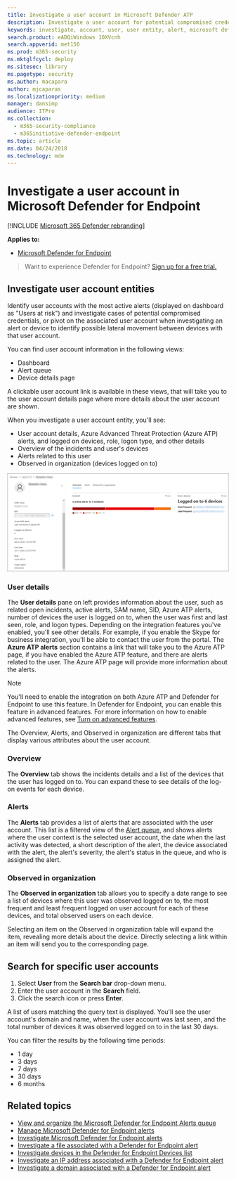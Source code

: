 ```yaml
---
title: Investigate a user account in Microsoft Defender ATP
description: Investigate a user account for potential compromised credentials or pivot on the associated user account during an investigation.
keywords: investigate, account, user, user entity, alert, microsoft defender atp
search.product: eADQiWindows 10XVcnh
search.appverid: met150
ms.prod: m365-security
ms.mktglfcycl: deploy
ms.sitesec: library
ms.pagetype: security
ms.author: macapara
author: mjcaparas
ms.localizationpriority: medium
manager: dansimp
audience: ITPro
ms.collection: 
  - m365-security-compliance
  - m365initiative-defender-endpoint
ms.topic: article
ms.date: 04/24/2018
ms.technology: mde
---
```

# Investigate a user account in Microsoft Defender for Endpoint

[!INCLUDE [Microsoft 365 Defender rebranding](../../includes/microsoft-defender.md)]


**Applies to:**

- [Microsoft Defender for Endpoint](https://go.microsoft.com/fwlink/p/?linkid=2146631)

>Want to experience Defender for Endpoint? [Sign up for a free trial.](https://www.microsoft.com/microsoft-365/windows/microsoft-defender-atp?ocid=docs-wdatp-investigatgeuser-abovefoldlink)

## Investigate user account entities

Identify user accounts with the most active alerts (displayed on dashboard as "Users at risk") and investigate cases of potential compromised credentials, or pivot on the associated user account when investigating an alert or device to identify possible lateral movement between devices with that user account.

You can find user account information in the following views:

- Dashboard
- Alert queue
- Device details page

A clickable user account link is available in these views, that will take you to the user account details page where more details about the user account are shown.

When you investigate a user account entity, you'll see:

- User account details, Azure Advanced Threat Protection (Azure ATP) alerts, and logged on devices, role, logon type, and other details
- Overview of the incidents and user's devices
- Alerts related to this user
- Observed in organization (devices logged on to)

![Image of the user account entity details page](images/atp-user-details-view.png)

### User details

The **User details** pane on left provides information about the user, such as related open incidents, active alerts, SAM name, SID, Azure ATP alerts, number of devices the user is logged on to, when the user was first and last seen, role, and logon types. Depending on the integration features you've enabled, you'll see other details. For example, if you enable the Skype for business integration, you'll be able to contact the user from the portal. The **Azure ATP alerts** section contains a link that will take you to the Azure ATP page, if you have enabled the Azure ATP feature, and there are alerts related to the user. The Azure ATP page will provide more information about the alerts.

>[!NOTE]
>You'll need to enable the integration on both Azure ATP and Defender for Endpoint to use this feature. In Defender for Endpoint, you can enable this feature in advanced features. For more information on how to enable advanced features, see [Turn on advanced features](advanced-features.md).

The Overview, Alerts, and Observed in organization are different tabs that display various attributes about the user account.

### Overview

The **Overview** tab shows the incidents details and a list of the devices that the user has logged on to. You can expand these to see details of the log-on events for each device.

### Alerts

The **Alerts** tab provides a list of alerts that are associated with the user account. This list is a filtered view of the [Alert queue](alerts-queue.md), and shows alerts where the user context is the selected user account, the date when the last activity was detected, a short description of the alert, the device associated with the alert, the alert's severity, the alert's status in the queue, and who is assigned the alert.

### Observed in organization

The **Observed in organization** tab allows you to specify a date range to see a list of devices where this user was observed logged on to, the most frequent and least frequent logged on user account for each of these devices, and total observed users on each device.

Selecting an item on the Observed in organization table will expand the item, revealing more details about the device. Directly selecting a link within an item will send you to the corresponding page.

## Search for specific user accounts

1. Select **User** from the **Search bar** drop-down menu.
2. Enter the user account in the **Search** field.
3. Click the search icon or press **Enter**.

A list of users matching the query text is displayed. You'll see the user account's domain and name, when the user account was last seen, and the total number of devices it was observed logged on to in the last 30 days.

You can filter the results by the following time periods:

- 1 day
- 3 days
- 7 days
- 30 days
- 6 months

## Related topics

- [View and organize the Microsoft Defender for Endpoint Alerts queue](alerts-queue.md)
- [Manage Microsoft Defender for Endpoint alerts](manage-alerts.md)
- [Investigate Microsoft Defender for Endpoint alerts](investigate-alerts.md)
- [Investigate a file associated with a Defender for Endpoint alert](investigate-files.md)
- [Investigate devices in the Defender for Endpoint Devices list](investigate-machines.md)
- [Investigate an IP address associated with a Defender for Endpoint alert](investigate-ip.md)
- [Investigate a domain associated with a Defender for Endpoint alert](investigate-domain.md)
